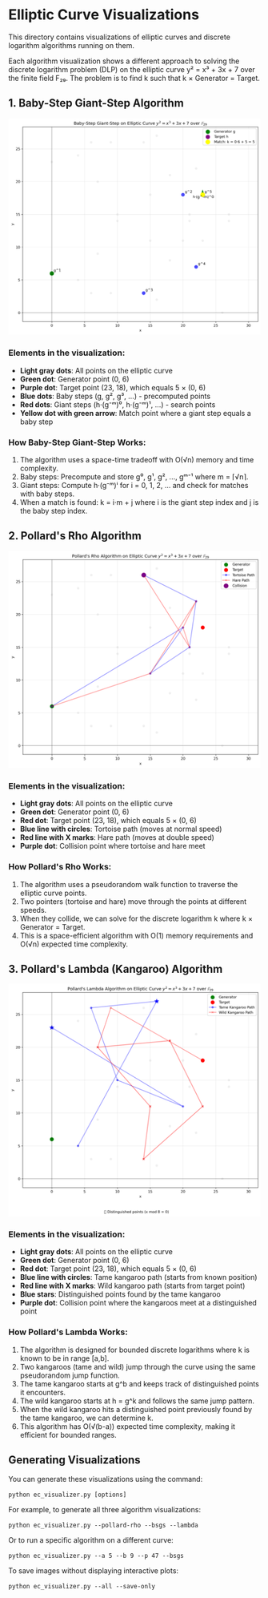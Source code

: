 # Elliptic Curve Visualizations

This directory contains visualizations of elliptic curves and discrete logarithm algorithms running on them.

Each algorithm visualization shows a different approach to solving the discrete logarithm problem (DLP) on the elliptic curve y² = x³ + 3x + 7 over the finite field F₂₉. The problem is to find k such that k × Generator = Target.

## 1. Baby-Step Giant-Step Algorithm

![Baby-Step Giant-Step on Elliptic Curve y² = x³ + 3x + 7 over F₂₉](bsgs_a3_b7_p29.png)

### Elements in the visualization:

- **Light gray dots**: All points on the elliptic curve
- **Green dot**: Generator point (0, 6)
- **Purple dot**: Target point (23, 18), which equals 5 × (0, 6)
- **Blue dots**: Baby steps (g, g², g³, ...) - precomputed points
- **Red dots**: Giant steps (h·(g⁻ᵐ)⁰, h·(g⁻ᵐ)¹, ...) - search points
- **Yellow dot with green arrow**: Match point where a giant step equals a baby step

### How Baby-Step Giant-Step Works:

1. The algorithm uses a space-time tradeoff with O(√n) memory and time complexity.
2. Baby steps: Precompute and store g⁰, g¹, g², ..., gᵐ⁻¹ where m = ⌈√n⌉.
3. Giant steps: Compute h·(g⁻ᵐ)ⁱ for i = 0, 1, 2, ... and check for matches with baby steps.
4. When a match is found: k = i·m + j where i is the giant step index and j is the baby step index.

## 2. Pollard's Rho Algorithm

![Pollard's Rho Algorithm on Elliptic Curve y² = x³ + 3x + 7 over F₂₉](pollards_rho_a3_b7_p29.png)

### Elements in the visualization:

- **Light gray dots**: All points on the elliptic curve
- **Green dot**: Generator point (0, 6)
- **Red dot**: Target point (23, 18), which equals 5 × (0, 6)
- **Blue line with circles**: Tortoise path (moves at normal speed)
- **Red line with X marks**: Hare path (moves at double speed)
- **Purple dot**: Collision point where tortoise and hare meet

### How Pollard's Rho Works:

1. The algorithm uses a pseudorandom walk function to traverse the elliptic curve points.
2. Two pointers (tortoise and hare) move through the points at different speeds.
3. When they collide, we can solve for the discrete logarithm k where k × Generator = Target.
4. This is a space-efficient algorithm with O(1) memory requirements and O(√n) expected time complexity.

## 3. Pollard's Lambda (Kangaroo) Algorithm

![Pollard's Lambda Algorithm on Elliptic Curve y² = x³ + 3x + 7 over F₂₉](lambda_a3_b7_p29.png)

### Elements in the visualization:

- **Light gray dots**: All points on the elliptic curve
- **Green dot**: Generator point (0, 6)
- **Red dot**: Target point (23, 18), which equals 5 × (0, 6)
- **Blue line with circles**: Tame kangaroo path (starts from known position)
- **Red line with X marks**: Wild kangaroo path (starts from target point)
- **Blue stars**: Distinguished points found by the tame kangaroo
- **Purple dot**: Collision point where the kangaroos meet at a distinguished point

### How Pollard's Lambda Works:

1. The algorithm is designed for bounded discrete logarithms where k is known to be in range [a,b].
2. Two kangaroos (tame and wild) jump through the curve using the same pseudorandom jump function.
3. The tame kangaroo starts at g^b and keeps track of distinguished points it encounters.
4. The wild kangaroo starts at h = g^k and follows the same jump pattern.
5. When the wild kangaroo hits a distinguished point previously found by the tame kangaroo, we can determine k.
6. This algorithm has O(√(b-a)) expected time complexity, making it efficient for bounded ranges.

## Generating Visualizations

You can generate these visualizations using the command:

```
python ec_visualizer.py [options]
```

For example, to generate all three algorithm visualizations:

```
python ec_visualizer.py --pollard-rho --bsgs --lambda
```

Or to run a specific algorithm on a different curve:

```
python ec_visualizer.py --a 5 --b 9 --p 47 --bsgs
```

To save images without displaying interactive plots:

```
python ec_visualizer.py --all --save-only
``` 